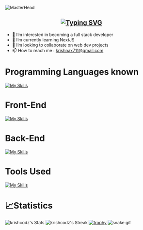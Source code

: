 ![MasterHead](https://user-images.githubusercontent.com/10498744/210012254-234538ff-d198-48aa-8964-37e6fd45d227.gif)
<h2 align="center"><a href="https://git.io/typing-svg"><img src="https://readme-typing-svg.herokuapp.com?font=Fira+Code&size=30&pause=1000&color=F7F7F7&width=475&lines=Hi,+I'm+krishna+Sai+Ram;I'm+a+Full+Stack+Developer;I'm+a+Junior+at+Srm-ktr" alt="Typing SVG" /></a></h2>

- 👀 I’m interested in becoming a full stack developer
- 🌱 I’m currently learning NextJS
- 💞️ I’m looking to collaborate on web dev projects
- 📫 How to reach me :  krishnax711@gmail.com

# Programming Languages known
[![My Skills](https://skillicons.dev/icons?i=c,py,cpp,js,ts,java)](https://skillicons.dev)
<br/>

# Front-End
[![My Skills](https://skillicons.dev/icons?i=html,css,react,nextjs,tailwind,materialui)](https://skillicons.dev)
<br/>

# Back-End
[![My Skills](https://skillicons.dev/icons?i=nodejs,express,mongodb,mysql)](https://skillicons.dev)
<br />

# Tools Used
[![My Skills](https://skillicons.dev/icons?i=vscode,github,postman,vercel,linux,heroku,aws)](https://skillicons.dev)

# **📈Statistics**
![krishcodz's Stats](https://github-readme-stats.vercel.app/api?username=krishcodz&theme=tokyonight&show_icons=true&hide_border=true&count_private=true)
![krishcodz's Streak](https://github-readme-streak-stats.herokuapp.com/?user=krishcodz&theme=tokyonight&hide_border=true)
[![trophy](https://github-profile-trophy.vercel.app/?username=krishcodz&theme=onedark)](https://github.com/ryo-ma/github-profile-trophy)
![snake gif](https://github.com/krishcodz/krishcodz/blob/77a1cb249177911fa3f3b32907565249a3b5bdee/github-contribution-grid-snake.svg)
